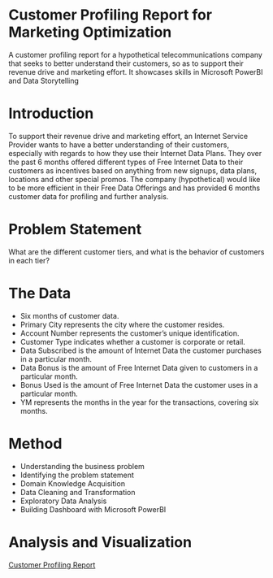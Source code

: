 # Customer Profiling Report for Marketing Optimization
A customer profiling report for a hypothetical telecommunications company that seeks to better understand their customers, so as to support their revenue drive and marketing effort. 
It showcases skills in Microsoft PowerBI and Data Storytelling

# Introduction 
To support their revenue drive and marketing effort, an Internet Service Provider wants to have a better understanding of their customers, especially with regards to how they use their Internet Data Plans.
They over the past 6 months offered different types of Free Internet Data to their customers as incentives based on anything from new signups, data plans, locations and other special promos.
The company (hypothetical) would like to be more efficient in their Free Data Offerings and has provided 6 months customer data for profiling and further analysis.

# Problem Statement
What are the different customer tiers, and what is the behavior of customers in each tier?

# The Data  
* Six months of customer data.  
* Primary City represents the city where the customer resides.
* Account Number represents the customer’s unique identification.
* Customer Type indicates whether a customer is corporate or retail.
* Data Subscribed is the amount of Internet Data the customer purchases in a particular month.
* Data Bonus is the amount of Free Internet Data given to customers in a particular month.
* Bonus Used is the amount of Free Internet Data the customer uses in a particular month.
* YM represents the months in the year for the transactions, covering six months.

# Method
* Understanding the business problem
* Identifying the problem statement
* Domain Knowledge Acquisition
* Data Cleaning and Transformation
* Exploratory Data Analysis
* Building Dashboard with Microsoft PowerBI
  
# Analysis and Visualization
[Customer Profiling Report](https://app.powerbi.com/view?r=eyJrIjoiYzAyMGFhNWYtNzdmZC00ODY1LWFjMTktNzBiMzQxZjgxN2ZmIiwidCI6ImI2YzRkMzlmLWMwODYtNDEyOC05NmE1LTA0NDZkNzVmMTdjYSJ9)



